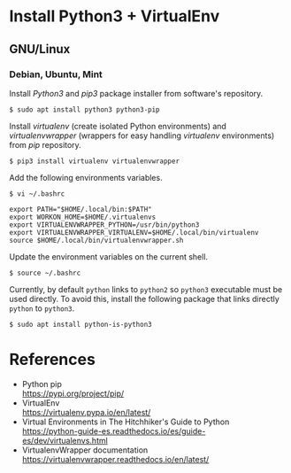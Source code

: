 # Install Python3 + VirtualEnv

## GNU/Linux

### Debian, Ubuntu, Mint

Install *Python3* and *pip3* package installer from software's repository.

```
$ sudo apt install python3 python3-pip 
```

Install *virtualenv* (create isolated Python environments) and *virtualenvwrapper* (wrappers for easy handling *virtualenv* environments) from *pip* repository.

```
$ pip3 install virtualenv virtualenvwrapper
```

Add the following environments variables.

```
$ vi ~/.bashrc

export PATH="$HOME/.local/bin:$PATH"
export WORKON_HOME=$HOME/.virtualenvs
export VIRTUALENVWRAPPER_PYTHON=/usr/bin/python3
export VIRTUALENVWRAPPER_VIRTUALENV=$HOME/.local/bin/virtualenv
source $HOME/.local/bin/virtualenvwrapper.sh
```
Update the environment variables on the current shell.

```
$ source ~/.bashrc
```

Currently, by default `python` links to `python2` so `python3` executable must be used directly.  To avoid this, install the following package that links directly `python` to `python3`.

``` 
$ sudo apt install python-is-python3
```

# References

 - Python pip  
 https://pypi.org/project/pip/
 - VirtualEnv  
 https://virtualenv.pypa.io/en/latest/
 - Virtual Environments in The Hitchhiker's Guide to Python  
 https://python-guide-es.readthedocs.io/es/guide-es/dev/virtualenvs.html
 - VirtualenvWrapper documentation  
 https://virtualenvwrapper.readthedocs.io/en/latest/